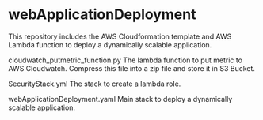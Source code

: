 # webApplicationDeployment
This repository includes the AWS Cloudformation template and AWS Lambda function to deploy a dynamically scalable application.

cloudwatch_putmetric_function.py
The lambda function to put metric to AWS Cloudwatch. Compress this file into a zip file and store it in S3 Bucket.

SecurityStack.yml
The stack to create a lambda role.

webApplicationDeployment.yaml
Main stack to deploy a dynamically scalable application. 
